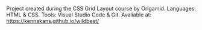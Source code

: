 Project created during the CSS Grid Layout course by Origamid. 
Languages: HTML & CSS. 
Tools: Visual Studio Code & Git. 
Avaliable at: https://kennakans.github.io/wildbest/
